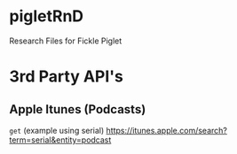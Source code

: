 # pigletRnD
Research Files for Fickle Piglet

# 3rd Party API's

## Apple Itunes (Podcasts)

`get` (example using serial) https://itunes.apple.com/search?term=serial&entity=podcast
